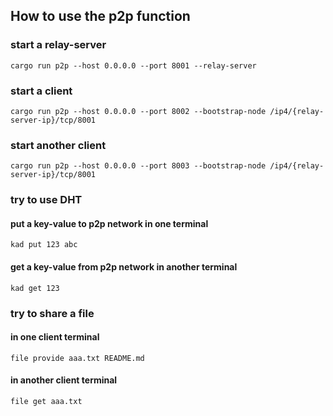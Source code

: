 ## How to use the p2p function

### start a relay-server

```
cargo run p2p --host 0.0.0.0 --port 8001 --relay-server
```

### start a client

```
cargo run p2p --host 0.0.0.0 --port 8002 --bootstrap-node /ip4/{relay-server-ip}/tcp/8001
```

### start another client

```
cargo run p2p --host 0.0.0.0 --port 8003 --bootstrap-node /ip4/{relay-server-ip}/tcp/8001
```

### try to use DHT

#### put a key-value to p2p network in one terminal

```
kad put 123 abc 
```

#### get a key-value from p2p network in another terminal

```
kad get 123
```

### try to share a file

#### in one client terminal

```
file provide aaa.txt README.md
```

#### in another client terminal

```
file get aaa.txt
```
